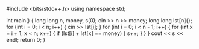 #include <bits/stdc++.h>
using namespace std;

int main()
{
    long long n, money, s(0);
    cin >> n >> money;
    long long lst[n]{};
    for (int i = 0; i < n; i++)
    {
        cin >> lst[i];
    }
    for (int i = 0; i < n - 1; i++)
    {
        for (int x = i + 1; x < n; x++)
        {
            if (lst[i] + lst[x] == money)
            {
                s++;
            }
        }
    }
    cout << s << endl;
    return 0;
}
